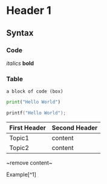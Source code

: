 # Header 1

## Syntax

### Code


*italics* **bold**

### Table


```
a block of code (box)
```

```python
print("Hello World")
```
```c
printf("Hello World");
```

First Header | Second Header
------------ | -------------
Topic1 | content
Topic2 | content

~remove content~

Example[^1]
